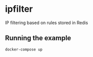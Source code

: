 # ipfilter
IP filtering based on rules stored in Redis

## Running the example
```
docker-compose up
```
